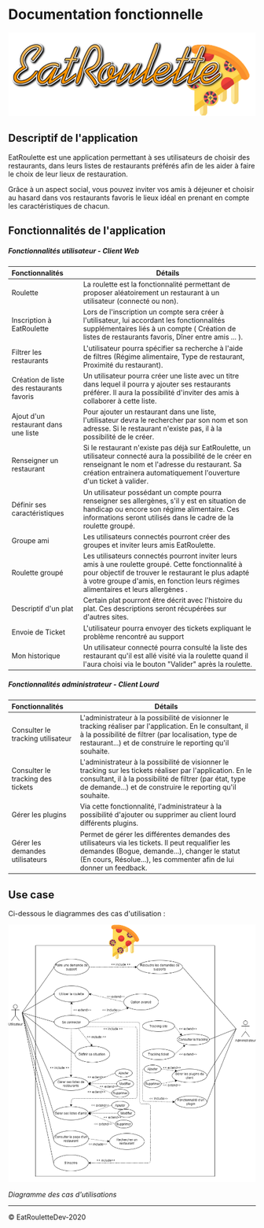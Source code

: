 # Documentation fonctionnelle

![logo](../ressources/img/name/enrich/EatRoulette-large-logo-right-bordless.png)

## Descriptif de l'application

EatRoulette est une application permettant à ses utilisateurs de choisir des restaurants, dans leurs listes de restaurants préférés afin de les aider à faire le choix de leur lieux de restauration.

Grâce à un aspect social, vous pouvez inviter vos amis à déjeuner et choisir au hasard dans vos restaurants favoris le lieux idéal en prenant en compte les caractéristiques de chacun.



## Fonctionnalités de l'application

##### Fonctionnalités utilisateur - Client Web

| Fonctionnalités                           | Détails                                                      |
| :---------------------------------------- | ------------------------------------------------------------ |
| Roulette                                  | La roulette est la fonctionnalité permettant de proposer aléatoirement un restaurant à un utilisateur (connecté ou non). |
| Inscription à EatRoulette                 | Lors de l'inscription un compte sera créer à l'utilisateur, lui accordant les fonctionnalités supplémentaires liés à un compte ( Création de listes de restaurants favoris, Dîner entre amis ... ). |
| Filtrer les restaurants                   | L'utilisateur pourra spécifier sa recherche à l'aide de filtres (Régime alimentaire, Type de restaurant, Proximité du restaurant). |
| Création de liste des restaurants favoris | Un utilisateur pourra créer une liste avec un titre dans lequel il pourra y ajouter ses restaurants préférer. Il aura la possibilité d'inviter des amis à collaborer à cette liste. |
| Ajout d'un restaurant dans une liste      | Pour ajouter un restaurant dans une liste, l'utilisateur devra le rechercher par son nom et son adresse. Si le restaurant n'existe pas, il à la possibilité de le créer. |
| Renseigner un restaurant                  | Si le restaurant n'existe pas déjà sur EatRoulette, un utilisateur connecté aura la possibilité de le créer en renseignant le nom et l'adresse du restaurant. Sa création entrainera automatiquement l'ouverture d'un ticket à valider. |
| Définir ses caractéristiques              | Un utilisateur possédant un compte pourra renseigner ses allergènes, s'il y est en situation de handicap ou encore son régime alimentaire. Ces informations seront utilisés dans le cadre de la roulette groupé. |
| Groupe ami                                | Les utilisateurs connectés pourront créer des groupes et inviter leurs amis EatRoulette. |
| Roulette groupé                           | Les utilisateurs connectés pourront inviter leurs amis à une roulette groupé. Cette fonctionnalité à pour objectif de trouver le restaurant le plus adapté à votre groupe d'amis, en fonction leurs régimes alimentaires et leurs allergènes . |
| Descriptif d'un plat                      | Certain plat pourront être décrit avec l'histoire du plat. Ces descriptions seront récupérées sur d'autres sites. |
| Envoie de Ticket                          | L'utilisateur pourra envoyer des tickets expliquant le problème rencontré au support |
| Mon historique                            | Un utilisateur connecté pourra consulté la liste des restaurant qu'il est allé visité via la roulette quand il l'aura choisi via le bouton "Valider" après la roulette. |



##### Fonctionnalités administrateur - Client Lourd

| Fonctionnalités                   | Détails                                                      |
| :-------------------------------- | ------------------------------------------------------------ |
| Consulter le tracking utilisateur | L'administrateur à la possibilité de visionner le tracking réaliser par l'application. En le consultant, il à la possibilité de filtrer (par localisation, type de restaurant...) et de construire le reporting qu'il souhaite. |
| Consulter le tracking des tickets | L'administrateur à la possibilité de visionner le tracking sur les tickets réaliser par l'application. En le consultant, il à la possibilité de filtrer (par état, type de demande...) et de construire le reporting qu'il souhaite. |
| Gérer les plugins                 | Via  cette fonctionnalité, l'administrateur à la possibilité d'ajouter ou supprimer au client lourd différents plugins. |
| Gérer les demandes utilisateurs   | Permet de gérer les différentes demandes des utilisateurs via les tickets. Il peut requalifier les demandes (Bogue, demande...), changer le statut (En cours, Résolue...), les commenter afin de lui donner un feedback. |



## Use case

Ci-dessous le diagrammes des cas d'utilisation :

![UseCase](../ressources/diagrams/EatRoulette-Diagrams-UseCase.png)

*Diagramme des cas d'utilisations*



---

© EatRouletteDev-2020
